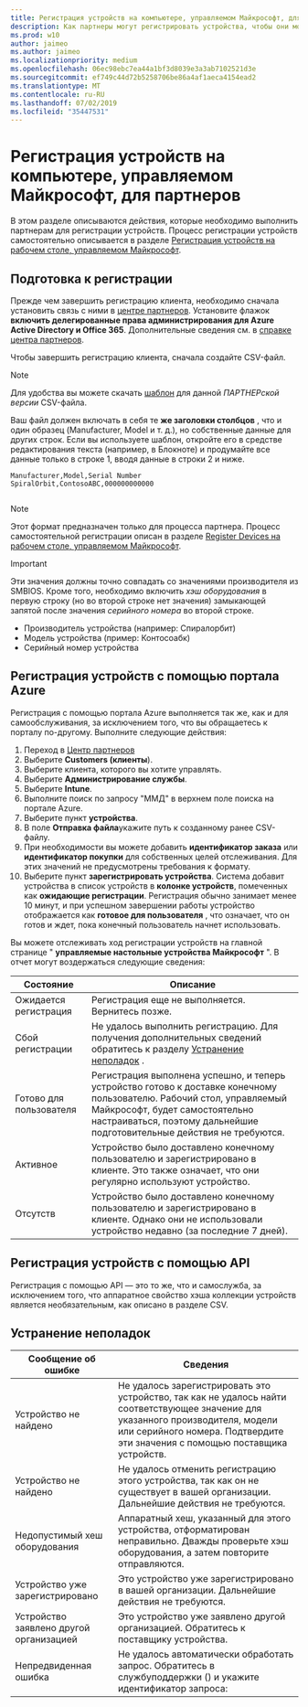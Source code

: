 ```yaml
---
title: Регистрация устройств на компьютере, управляемом Майкрософт, для партнеров
description: Как партнеры могут регистрировать устройства, чтобы они могли управляться с помощью Microsoft Managed Desktop
ms.prod: w10
author: jaimeo
ms.author: jaimeo
ms.localizationpriority: medium
ms.openlocfilehash: 06ec98ebc7ea44a1bf3d8039e3a3ab7102521d3e
ms.sourcegitcommit: ef749c44d72b5258706be86a4af1aeca4154ead2
ms.translationtype: MT
ms.contentlocale: ru-RU
ms.lasthandoff: 07/02/2019
ms.locfileid: "35447531"
---
```

# <a name="register-devices-in-microsoft-managed-desktop-for-partners"></a>Регистрация устройств на компьютере, управляемом Майкрософт, для партнеров


В этом разделе описываются действия, которые необходимо выполнить партнерам для регистрации устройств. Процесс регистрации устройств самостоятельно описывается в разделе [Регистрация устройств на рабочем столе, управляемом Майкрософт](register-devices-self.md).



## <a name="prepare-for-registration"></a>Подготовка к регистрации 
Прежде чем завершить регистрацию клиента, необходимо сначала установить связь с ними в [центре партнеров](https://partner.microsoft.com/dashboard). Установите флажок **включить делегированные права администрирования для Azure Active Directory и Office 365**. Дополнительные сведения см. в [справке центра партнеров](https://docs.microsoft.com/en-us/partner-center/request-a-relationship-with-a-customer).

Чтобы завершить регистрацию клиента, сначала создайте CSV-файл.

>[!NOTE]
>Для удобства вы можете скачать [шаблон](https://github.com/MicrosoftDocs/microsoft-365-docs/raw/public/microsoft-365/managed-desktop/get-started/downloads/device-registration-sample-self.xlsx) для данной *ПАРТНЕРской версии* CSV-файла.

Ваш файл должен включать в себя те **же заголовки столбцов** , что и один образец (Manufacturer, Model и т. д.), но собственные данные для других строк. Если вы используете шаблон, откройте его в средстве редактирования текста (например, в Блокноте) и продумайте все данные только в строке 1, вводя данные в строки 2 и ниже. 
    
  ```
 Manufacturer,Model,Serial Number
  SpiralOrbit,ContosoABC,000000000000
  
  
  ```


>[!NOTE]
>Этот формат предназначен только для процесса партнера. Процесс самостоятельной регистрации описан в разделе [Register Devices на рабочем столе, управляемом Майкрософт](register-devices-self.md).

>[!IMPORTANT]
>Эти значения должны точно совпадать со значениями производителя из SMBIOS. Кроме того, необходимо включить *хэш оборудования* в первую строку (но во второй строке нет значения) замыкающей запятой после значения *серийного номера* во второй строке.

- Производитель устройства (например: Спиралорбит) 
- Модель устройства (пример: Контосоабк)
- Серийный номер устройства

## <a name="register-devices-by-using-the-azure-portal"></a>Регистрация устройств с помощью портала Azure

Регистрация с помощью портала Azure выполняется так же, как и для самообслуживания, за исключением того, что вы обращаетесь к порталу по-другому. Выполните следующие действия:

1. Переход в [Центр партнеров](https://partner.microsoft.com/dashboard)
2. Выберите **Customers (клиенты**).
3. Выберите клиента, которого вы хотите управлять.
4. Выберите **Администрирование службы**.
5. Выберите **Intune**.
6. Выполните поиск по запросу "ММД" в верхнем поле поиска на портале Azure.
7. Выберите пункт **устройства**.
8. В поле **Отправка файла**укажите путь к созданному ранее CSV-файлу.
9. При необходимости вы можете добавить **идентификатор заказа** или **идентификатор покупки** для собственных целей отслеживания. Для этих значений не предусмотрены требования к формату.
10. Выберите пункт **зарегистрировать устройства**. Система добавит устройства в список устройств в **колонке устройств**, помеченных как **ожидающие регистрации**. Регистрация обычно занимает менее 10 минут, и при успешном завершении работы устройство отображается как **готовое для пользователя** , что означает, что он готов и ждет, пока конечный пользователь начнет использовать.


Вы можете отслеживать ход регистрации устройств на главной странице " **управляемые настольные устройства Майкрософт** ". В отчет могут воздержаться следующие сведения:

| Состояние | Описание |
|---------------|-------------|
| Ожидается регистрация | Регистрация еще не выполняется. Вернитесь позже. |
| Сбой регистрации | Не удалось выполнить регистрацию. Для получения дополнительных сведений обратитесь к разделу [Устранение неполадок](register-devices-self.md#troubleshooting) . |
| Готово для пользователя | Регистрация выполнена успешно, и теперь устройство готово к доставке конечному пользователю. Рабочий стол, управляемый Майкрософт, будет самостоятельно настраиваться, поэтому дальнейшие подготовительные действия не требуются. |
| Активное | Устройство было доставлено конечному пользователю и зарегистрировано в клиенте. Это также означает, что они регулярно используют устройство. |
| Отсутств | Устройство было доставлено конечному пользователю и зарегистрировано в клиенте. Однако они не использовали устройство недавно (за последние 7 дней).  |

## <a name="register-devices-by-using-an-api"></a>Регистрация устройств с помощью API

Регистрация с помощью API — это то же, что и самослужба, за исключением того, что аппаратное свойство хэша коллекции устройств является необязательным, как описано в разделе CSV. 

## <a name="troubleshooting"></a>Устранение неполадок

| Сообщение об ошибке | Сведения |
|---------------|-------------|
| Устройство не найдено | Не удалось зарегистрировать это устройство, так как не удалось найти соответствующее значение для указанного производителя, модели или серийного номера. Подтвердите эти значения с помощью поставщика устройств. |
| Устройство не найдено | Не удалось отменить регистрацию этого устройства, так как он не существует в вашей организации. Дальнейшие действия не требуются. |
| Недопустимый хеш оборудования | Аппаратный хеш, указанный для этого устройства, отформатирован неправильно. Дважды проверьте хэш оборудования, а затем повторите отправляются. |
| Устройство уже зарегистрировано | Это устройство уже зарегистрировано в вашей организации. Дальнейшие действия не требуются. |
| Устройство заявлено другой организацией | Это устройство уже заявлено другой организацией. Обратитесь к поставщику устройства. |
| Непредвиденная ошибка | Не удалось автоматически обработать запрос. Обратитесь в службу<support link>поддержки () и укажите идентификатор запроса:<requestId> |
